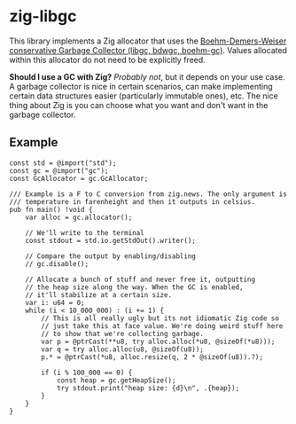 # zig-libgc

This library implements a Zig allocator that uses the
[Boehm-Demers-Weiser conservative Garbage Collector (libgc, bdwgc, boehm-gc)](https://github.com/ivmai/bdwgc).
Values allocated within this allocator do not need to be explicitly
freed.

**Should I use a GC with Zig?** _Probably not_, but it depends on your
use case. A garbage collector is nice in certain scenarios, can make
implementing certain data structures easier (particularly immutable ones),
etc. The nice thing about Zig is you can choose what you want and don't
want in the garbage collector.

## Example

```zig
const std = @import("std");
const gc = @import("gc");
const GcAllocator = gc.GcAllocator;

/// Example is a F to C conversion from zig.news. The only argument is
/// temperature in farenheight and then it outputs in celsius.
pub fn main() !void {
    var alloc = gc.allocator();

    // We'll write to the terminal
    const stdout = std.io.getStdOut().writer();

    // Compare the output by enabling/disabling
    // gc.disable();

    // Allocate a bunch of stuff and never free it, outputting
    // the heap size along the way. When the GC is enabled,
    // it'll stabilize at a certain size.
    var i: u64 = 0;
    while (i < 10_000_000) : (i += 1) {
        // This is all really ugly but its not idiomatic Zig code so
        // just take this at face value. We're doing weird stuff here
        // to show that we're collecting garbage.
        var p = @ptrCast(**u8, try alloc.alloc(*u8, @sizeOf(*u8)));
        var q = try alloc.alloc(u8, @sizeOf(u8));
        p.* = @ptrCast(*u8, alloc.resize(q, 2 * @sizeOf(u8)).?);

        if (i % 100_000 == 0) {
            const heap = gc.getHeapSize();
            try stdout.print("heap size: {d}\n", .{heap});
        }
    }
}
```
